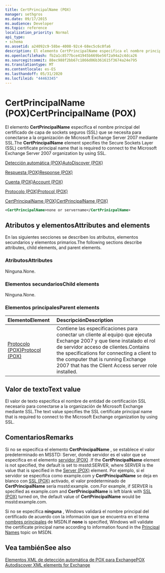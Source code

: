 ```yaml
---
title: CertPrincipalName (POX)
manager: sethgros
ms.date: 09/17/2015
ms.audience: Developer
ms.topic: reference
localization_priority: Normal
api_type:
- schema
ms.assetid: a24092c9-58be-4008-92c4-68ec5c6c0fa6
description: El elemento CertPrincipalName especifica el nombre principal del certificado de capa de sockets seguros (SSL) que se necesita para conectarse a la organización de Microsoft Exchange Server 2007 mediante SSL.
ms.openlocfilehash: fb2a1c8577bce41945b669be56f2a94a2c4dca26
ms.sourcegitcommit: 88ec988f2bb67c1866d06b361615f3674a24e795
ms.translationtype: MT
ms.contentlocale: es-ES
ms.lasthandoff: 05/31/2020
ms.locfileid: "44463345"
---
```

# <a name="certprincipalname-pox"></a><span data-ttu-id="eee0c-103">CertPrincipalName (POX)</span><span class="sxs-lookup"><span data-stu-id="eee0c-103">CertPrincipalName (POX)</span></span>

<span data-ttu-id="eee0c-104">El elemento **CertPrincipalName** especifica el nombre principal del certificado de capa de sockets seguros (SSL) que se necesita para conectarse a la organización de Microsoft Exchange Server 2007 mediante SSL.</span><span class="sxs-lookup"><span data-stu-id="eee0c-104">The **CertPrincipalName** element specifies the Secure Sockets Layer (SSL) certificate principal name that is required to connect to the Microsoft Exchange Server 2007 organization by using SSL.</span></span> 
  
[<span data-ttu-id="eee0c-105">Detección automática (POX)</span><span class="sxs-lookup"><span data-stu-id="eee0c-105">AutoDiscover (POX)</span></span>](autodiscover-pox.md)
  
[<span data-ttu-id="eee0c-106">Respuesta (POX)</span><span class="sxs-lookup"><span data-stu-id="eee0c-106">Response (POX)</span></span>](response-pox.md)
  
[<span data-ttu-id="eee0c-107">Cuenta (POX)</span><span class="sxs-lookup"><span data-stu-id="eee0c-107">Account (POX)</span></span>](account-pox.md)
  
[<span data-ttu-id="eee0c-108">Protocolo (POX)</span><span class="sxs-lookup"><span data-stu-id="eee0c-108">Protocol (POX)</span></span>](protocol-pox.md)
  
[<span data-ttu-id="eee0c-109">CertPrincipalName (POX)</span><span class="sxs-lookup"><span data-stu-id="eee0c-109">CertPrincipalName (POX)</span></span>](certprincipalname-pox.md)
  
```xml
<CertPrincipalName>none or servername</CertPrinicpalName>
```

## <a name="attributes-and-elements"></a><span data-ttu-id="eee0c-110">Atributos y elementos</span><span class="sxs-lookup"><span data-stu-id="eee0c-110">Attributes and elements</span></span>

<span data-ttu-id="eee0c-111">En las siguientes secciones se describen los atributos, elementos secundarios y elementos primarios.</span><span class="sxs-lookup"><span data-stu-id="eee0c-111">The following sections describe attributes, child elements, and parent elements.</span></span>
  
### <a name="attributes"></a><span data-ttu-id="eee0c-112">Atributos</span><span class="sxs-lookup"><span data-stu-id="eee0c-112">Attributes</span></span>

<span data-ttu-id="eee0c-113">Ninguna.</span><span class="sxs-lookup"><span data-stu-id="eee0c-113">None.</span></span>
  
### <a name="child-elements"></a><span data-ttu-id="eee0c-114">Elementos secundarios</span><span class="sxs-lookup"><span data-stu-id="eee0c-114">Child elements</span></span>

<span data-ttu-id="eee0c-115">Ninguna.</span><span class="sxs-lookup"><span data-stu-id="eee0c-115">None.</span></span>
  
### <a name="parent-elements"></a><span data-ttu-id="eee0c-116">Elementos principales</span><span class="sxs-lookup"><span data-stu-id="eee0c-116">Parent elements</span></span>

|<span data-ttu-id="eee0c-117">**Elemento**</span><span class="sxs-lookup"><span data-stu-id="eee0c-117">**Element**</span></span>|<span data-ttu-id="eee0c-118">**Descripción**</span><span class="sxs-lookup"><span data-stu-id="eee0c-118">**Description**</span></span>|
|:-----|:-----|
|[<span data-ttu-id="eee0c-119">Protocolo (POX)</span><span class="sxs-lookup"><span data-stu-id="eee0c-119">Protocol (POX)</span></span>](protocol-pox.md) <br/> |<span data-ttu-id="eee0c-120">Contiene las especificaciones para conectar un cliente al equipo que ejecuta Exchange 2007 y que tiene instalado el rol de servidor acceso de clientes.</span><span class="sxs-lookup"><span data-stu-id="eee0c-120">Contains the specifications for connecting a client to the computer that is running Exchange 2007 that has the Client Access server role installed.</span></span>  <br/> |
   
## <a name="text-value"></a><span data-ttu-id="eee0c-121">Valor de texto</span><span class="sxs-lookup"><span data-stu-id="eee0c-121">Text value</span></span>

<span data-ttu-id="eee0c-122">El valor de texto especifica el nombre de entidad de certificación SSL necesario para conectarse a la organización de Microsoft Exchange mediante SSL.</span><span class="sxs-lookup"><span data-stu-id="eee0c-122">The text value specifies the SSL certificate principal name that is required to connect to the Microsoft Exchange organization by using SSL.</span></span>
  
## <a name="remarks"></a><span data-ttu-id="eee0c-123">Comentarios</span><span class="sxs-lookup"><span data-stu-id="eee0c-123">Remarks</span></span>

<span data-ttu-id="eee0c-124">Si no se especifica el elemento **CertPrincipalName** , se establece el valor predeterminado en MSSTD: Server, donde servidor es el valor que se especifica en el elemento [servidor (POX)](server-pox.md) .</span><span class="sxs-lookup"><span data-stu-id="eee0c-124">If the **CertPrincipalName** element is not specified, the default is set to msstd:SERVER, where SERVER is the value that is specified in the [Server (POX)](server-pox.md) element.</span></span> <span data-ttu-id="eee0c-125">Por ejemplo, si el servidor se especifica como example.com y **CertPrincipalName** se deja en blanco con [SSL (POX)](ssl-pox.md) activado, el valor predeterminado de **CertPrincipalName** sería msstd:example. com.</span><span class="sxs-lookup"><span data-stu-id="eee0c-125">For example, if SERVER is specified as example.com and **CertPrincipalName** is left blank with [SSL (POX)](ssl-pox.md) turned on, the default value of **CertPrincipalName** would be msstd:example.com.</span></span> 
  
<span data-ttu-id="eee0c-126">Si no se especifica **ninguna** , Windows validará el nombre principal del certificado de acuerdo con la información que se encuentra en el tema [nombres principales](https://go.microsoft.com/fwlink/?LinkId=93417) de MSDN.</span><span class="sxs-lookup"><span data-stu-id="eee0c-126">If **none** is specified, Windows will validate the certificate principal name according to information found in the [Principal Names](https://go.microsoft.com/fwlink/?LinkId=93417) topic on MSDN.</span></span> 
  
## <a name="see-also"></a><span data-ttu-id="eee0c-127">Vea también</span><span class="sxs-lookup"><span data-stu-id="eee0c-127">See also</span></span>



[<span data-ttu-id="eee0c-128">Elementos XML de detección automática de POX para Exchange</span><span class="sxs-lookup"><span data-stu-id="eee0c-128">POX Autodiscover XML elements for Exchange</span></span>](pox-autodiscover-xml-elements-for-exchange.md)

